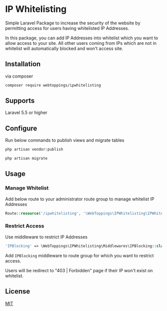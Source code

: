 # IP Whitelisting

Simple Laravel Package to increase the security of the website by permitting access for users having whitelisted IP Addresses.

In this package, you can add IP Addresses into whitelist which you want to allow access to your site. All other users coming from IPs which are not in whitelist will automatically blocked and won't access site. 

## Installation

via composer

```bash
composer require webtoppings/ipwhitelisting
```

## Supports

Laravel 5.5 or higher

## Configure

Run below commands to publish views and migrate tables

```bash
php artisan vendor:publish

php artisan migrate
```

## Usage

### Manage Whitelist

Add below route to your administrator route group to manage whitelist IP Addresses

```php
Route::resource('/ipwhitelisting', '\WebToppings\IPWhitelisting\IPWhitelistingController');
```

### Restrict Access

Use middleware to restrict IP Addresses

```php
'IPBlocking' => \WebToppings\IPWhitelisting\Middlewares\IPBlocking::class,
```

Add ```IPBlocking``` middleware to route group for which you want to restrict access.

Users will be redirect to "403 | Forbidden" page if their IP won't exist on whitelist.

## License
[MIT](https://choosealicense.com/licenses/mit/)
